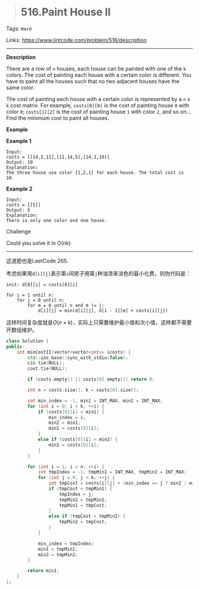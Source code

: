 > # 516.Paint House II

Tags: `Hard` 

Links: https://www.lintcode.com/problem/516/description

-----

**Description**

There are a row of `n` houses, each house can be painted with one of the `k` colors. The cost of painting each house with a certain color is different. You have to paint all the houses such that no two adjacent houses have the same color.

The cost of painting each house with a certain color is represented by a `n` x `k` cost matrix. For example, `costs[0][0]` is the cost of painting house `0` with color `0`; `costs[1][2]` is the cost of painting house `1` with color `2`, and so on... Find the minimum cost to paint all houses.

**Example**

**Example 1**

```
Input:
costs = [[14,2,11],[11,14,5],[14,3,10]]
Output: 10
Explanation:
The three house use color [1,2,1] for each house. The total cost is 10.
```

**Example 2**

```
Input:
costs = [[5]]
Output: 5
Explanation:
There is only one color and one house.
```

Challenge

Could you solve it in O(nk)

-----

这道题也是LeetCode 265.

考虑如果用`d[i][j]`表示第`i`间房子用第`j`种油漆来涂色的最小化费，则伪代码是：

```
init: d[0][i] = costs[0][i]

for i = 1 until n:
	for j = 0 until n:
		for m = 0 until n and m != j:
			d[i][j] = min(d[i][j], d[i - 1][m] + costs[i][j])
```

这样时间复杂度就是$O(n \times k)$，实际上只需要维护最小值和次小值，这样都不需要开数组维护。

```c++
class Solution {
public:
    int minCostII(vector<vector<int>> &costs) {
        std::ios_base::sync_with_stdio(false);
        cin.tie(NULL);
        cout.tie(NULL);

        if (costs.empty() || costs[0].empty()) return 0;

        int n = costs.size(), k = costs[0].size();

        int min_index = -1, min1 = INT_MAX, min2 = INT_MAX;
        for (int i = 0; i < k; ++i) {
        	if (costs[0][i] < min1) {
        		min_index = i;
        		min2 = min1;
        		min1 = costs[0][i];
        	}
        	else if (costs[0][i] < min2) {
        		min2 = costs[0][i];
        	}
        }

        for (int i = 1; i < n; ++i) {
        	int tmpIndex = -1, tmpMin1 = INT_MAX, tmpMin2 = INT_MAX;
        	for (int j = 0; j < k; ++j) {
        		int tmpCost = costs[i][j] + (min_index == j ? min2 : min1);
        		if (tmpCost < tmpMin1) {
        			tmpIndex = j;
        			tmpMin2 = tmpMin1;
        			tmpMin1 = tmpCost;
        		}
        		else if (tmpCost < tmpMin2) {
        			tmpMin2 = tmpCost;
        		}
        	}

        	min_index = tmpIndex;
        	min1 = tmpMin1;
        	min2 = tmpMin2;
        }

        return min1;
    }
};
```









